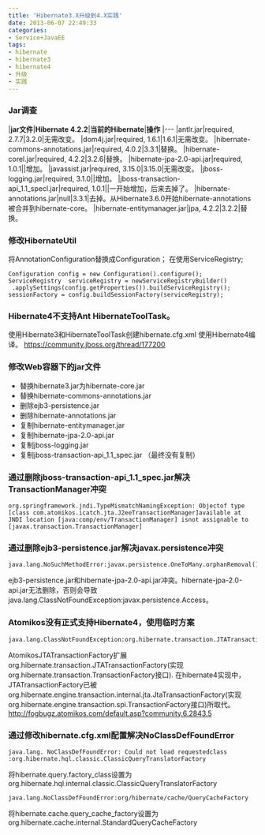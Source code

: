 ```yaml
---
title: 'Hibernate3.X升级到4.X实践'
date: 2013-06-07 22:49:33
categories: 
- Service+JavaEE
tags: 
- hibernate
- hibernate3
- hibernate4
- 升级
- 实践
---
```

### Jar调查

|**jar文件**|**Hibernate 4.2.2**|**当前的Hibernate**|**操作**
|---
|antlr.jar|required, 2.7.7|3.2.0|无需改变。
|dom4j.jar|required, 1.6.1|1.6.1|无需改变。
|hibernate-commons-annotations.jar|required, 4.0.2|3.3.1|替换。
|hibernate-corel.jar|required, 4.2.2|3.2.6|替换。
|hibernate-jpa-2.0-api.jar|required, 1.0.1||增加。
|javassist.jar|required, 3.15.0|3.15.0|无需改变。
|jboss-logging.jar|required, 3.1.0||增加。
|jboss-transaction-api_1.1_specl.jar|required, 1.0.1||一开始增加，后来去掉了。
|hibernate-annotations.jar|null|3.3.1|去掉。从Hibernate3.6.0开始hibernate-annotations被合并到hibernate-core。
|hibernate-entitymanager.jar|jpa, 4.2.2|3.2.2|替换。

### 修改HibernateUtil

将AnnotationConfiguration替换成Configuration；
在使用ServiceRegistry;
```
Configuration config = new Configuration().configure();
ServiceRegistry  serviceRegistry = newServiceRegistryBuilder()
 .applySettings(config.getProperties()).buildServiceRegistry();
sessionFactory = config.buildSessionFactory(serviceRegistry);
```

### Hibernate4不支持Ant HibernateToolTask。

使用Hibernate3和HibernateToolTask创建hibernate.cfg.xml
使用Hibernate4编译。
https://community.jboss.org/thread/177200

### 修改Web容器下的jar文件

- 替换hibernate3.jar为hibernate-core.jar
- 替换hibernate-commons-annotations.jar
- 删除ejb3-persistence.jar
- 删除hibernate-annotations.jar
- 复制hibernate-entitymanager.jar
- 复制hibernate-jpa-2.0-api.jar
- 复制jboss-logging.jar
- 复制jboss-transaction-api_1.1_spec.jar （最终没有复制）

### 通过删除jboss-transaction-api_1.1_spec.jar解决TransactionManager冲突
```
org.springframework.jndi.TypeMismatchNamingException: Objectof type [class com.atomikos.icatch.jta.J2eeTransactionManager]available at JNDI location [java:comp/env/TransactionManager] isnot assignable to [javax.transaction.TransactionManager]
```

### 通过删除ejb3-persistence.jar解决javax.persistence冲突
```
java.lang.NoSuchMethodError:javax.persistence.OneToMany.orphanRemoval()
```
ejb3-persistence.jar和hibernate-jpa-2.0-api.jar冲突。hibernate-jpa-2.0-api.jar无法删除，否则会导致java.lang.ClassNotFoundException:javax.persistence.Access。

### Atomikos没有正式支持Hibernate4，使用临时方案
```
java.lang.ClassNotFoundException:org.hibernate.transaction.JTATransactionFactory
```
AtomikosJTATransactionFactory扩展org.hibernate.transaction.JTATransactionFactory(实现org.hibernate.transaction.TransactionFactory接口).
在hibernate4实现中，JTATransactionFactory已被org.hibernate.engine.transaction.internal.jta.JtaTransactionFactory(实现org.hibernate.engine.transaction.spi.TransactionFactory接口)所取代。
http://fogbugz.atomikos.com/default.asp?community.6.2843.5

### 通过修改hibernate.cfg.xml配置解决NoClassDefFoundError
```
java.lang. NoClassDefFoundError: Could not load requestedclass :org.hibernate.hql.classic.ClassicQueryTranslatorFactory
```
将hibernate.query.factory_class设置为org.hibernate.hql.internal.classic.ClassicQueryTranslatorFactory

```
java.lang.NoClassDefFoundError:org/hibernate/cache/QueryCacheFactory
```
将hibernate.cache.query_cache_factory设置为org.hibernate.cache.internal.StandardQueryCacheFactory